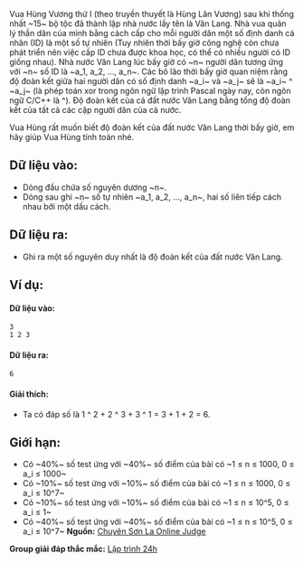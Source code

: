 Vua Hùng Vương thứ I (theo truyền thuyết là Hùng Lân Vương) sau khi thống nhất ~15~ bộ tộc đã thành lập nhà nước lấy tên là Văn Lang. Nhà vua quản lý thần dân của mình bằng cách cấp cho mỗi người dân một số định danh cá nhân (ID) là một số tự nhiên (Tuy nhiên thời bấy giờ công nghệ còn chưa phát triển nên việc cấp ID chưa được khoa học, có thể có nhiều người có ID giống nhau). Nhà nước Văn Lang lúc bấy giờ có ~n~ người dân tương ứng với ~n~ số ID là ~a_1, a_2, …, a_n~. Các bô lão thời bấy giờ quan niệm rằng độ đoàn kết giữa hai người dân có số định danh ~a_i~ và ~a_j~ sẽ là ~a_i~ ^ ~a_j~ (là phép toán xor trong ngôn ngữ lập trình Pascal ngày nay, còn ngôn ngữ C/C++ là ^). Độ đoàn kết của cả đất nước Văn Lang bằng tổng độ đoàn kết của tất cả các cặp người dân của cả nước.

Vua Hùng rất muốn biết độ đoàn kết của đất nước Văn Lang thời bấy giờ, em hãy giúp Vua Hùng tính toán nhé.

## Dữ liệu vào:
- Dòng đầu chứa số nguyên dương ~n~.
- Dòng sau ghi ~n~ số tự nhiên ~a_1, a_2, …, a_n~, hai số liên tiếp cách nhau bởi một dấu cách.
## Dữ liệu ra:
- Ghi ra một số nguyên duy nhất là độ đoàn kết của đất nước Văn Lang.

## Ví dụ:
#### Dữ liệu vào:
```
3
1 2 3
```

#### Dữ liệu ra:
```
6
```

#### Giải thích:
- Ta có đáp số là 1 ^ 2 + 2 ^ 3 + 3 ^ 1 = 3 + 1 + 2 = 6.

## Giới hạn:
- Có ~40\%~ số test ứng với ~40\%~ số điểm của bài có ~1 ≤ n ≤ 1000, 0 ≤ a_i ≤ 1000~ 
- Có ~10\%~ số test ứng với ~10\%~ số điểm của bài có ~1 ≤ n ≤ 1000, 0 ≤ a_i ≤ 10^7~
- Có ~10\%~ số test ứng với ~10\%~ số điểm của bài có ~1 ≤ n ≤ 10^5, 0 ≤ a_i ≤ 1~ 
- Có ~40\%~ số test ứng với ~40\%~ số điểm của bài có ~1 ≤ n ≤ 10^5, 0 ≤ a_i ≤ 10^7~
**Nguồn:** [Chuyên Sơn La Online Judge](http://csloj.ddns.net/)

**Group giải đáp thắc mắc:** [Lập trình 24h](https://www.facebook.com/groups/1386904321519984)